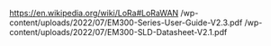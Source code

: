 https://en.wikipedia.org/wiki/LoRa#LoRaWAN
/wp-content/uploads/2022/07/EM300-Series-User-Guide-V2.3.pdf
/wp-content/uploads/2022/07/EM300-SLD-Datasheet-V2.1.pdf
